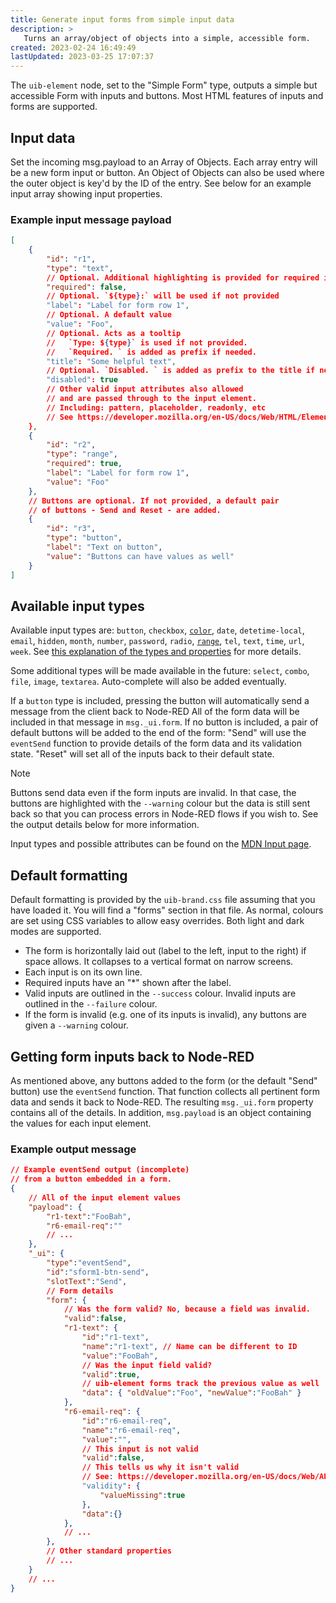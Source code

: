 ```yaml
---
title: Generate input forms from simple input data
description: >
   Turns an array/object of objects into a simple, accessible form.
created: 2023-02-24 16:49:49
lastUpdated: 2023-03-25 17:07:37
---
```


The `uib-element` node, set to the "Simple Form" type, outputs a simple but accessible Form with inputs and buttons. Most HTML features of inputs and forms are supported.

## Input data

Set the incoming msg.payload to an Array of Objects. Each array entry will be a new form input or button. An Object of Objects can also be used where the outer object is key'd by the ID of the entry. See below for an example input array showing input properties.

### Example input message payload

```json
[
    {
        "id": "r1",
        "type": "text",
        // Optional. Additional highlighting is provided for required inputs.
        "required": false,
        // Optional. `${type}:` will be used if not provided
        "label": "Label for form row 1",
        // Optional. A default value
        "value": "Foo",
        // Optional. Acts as a tooltip
        //   `Type: ${type}` is used if not provided.
        //   `Required. ` is added as prefix if needed.
        "title": "Some helpful text",
        // Optional. `Disabled. ` is added as prefix to the title if needed.
        "disabled": true
        // Other valid input attributes also allowed
        // and are passed through to the input element.
        // Including: pattern, placeholder, readonly, etc
        // See https://developer.mozilla.org/en-US/docs/Web/HTML/Element/Input#attributes
    },
    {
        "id": "r2",
        "type": "range",
        "required": true,
        "label": "Label for form row 1",
        "value": "Foo"
    },
    // Buttons are optional. If not provided, a default pair
    // of buttons - Send and Reset - are added.
    {
        "id": "r3",
        "type": "button",
        "label": "Text on button",
        "value": "Buttons can have values as well"
    }
]
```

## Available input types

Available input types are: `button`, `checkbox`, [`color`](https://developer.mozilla.org/en-US/docs/Web/HTML/Element/input/color), `date`, `detetime-local`, `email`, `hidden`, `month`, `number`, `password`, `radio`, [`range`](https://developer.mozilla.org/en-US/docs/Web/HTML/Element/input/range), `tel`, `text`, `time`, `url`, `week`. See [this explanation of the types and properties](https://developer.mozilla.org/en-US/docs/Web/HTML/Element/Input#input_types) for more details.

Some additional types will be made available in the future: `select`, `combo`, `file`, `image`, `textarea`. Auto-complete will also be added eventually.

If a `button` type is included, pressing the button will automatically send a message from the client back to Node-RED All of the form data will be included in that message in `msg._ui.form`. If no button is included, a pair of default buttons will be added to the end of the form: "Send" will use the `eventSend` function to provide details of the form data and its validation state. "Reset" will set all of the inputs back to their default state.

> [!NOTE]
> Buttons send data even if the form inputs are invalid. In that case, the buttons are highlighted with the `--warning` colour but the data is still sent back so that you can process errors in Node-RED flows if you wish to. See the output details below for more information.

Input types and possible attributes can be found on the [MDN Input page](https://developer.mozilla.org/en-US/docs/Web/HTML/Element/Input).

## Default formatting

Default formatting is provided by the `uib-brand.css` file assuming that you have loaded it. You will find a "forms" section in that file. As normal, colours are set using CSS variables to allow easy overrides. Both light and dark modes are supported.

* The form is horizontally laid out (label to the left, input to the right) if space allows. It collapses to a vertical format on narrow screens.
* Each input is on its own line.
* Required inputs have an "*" shown after the label.
* Valid inputs are outlined in the `--success` colour. Invalid inputs are outlined in the `--failure` colour.
* If the form is invalid (e.g. one of its inputs is invalid), any buttons are given a `--warning` colour.

## Getting form inputs back to Node-RED

As mentioned above, any buttons added to the form (or the default "Send" button) use the `eventSend` function. That function collects all pertinent form data and sends it back to Node-RED. The resulting `msg._ui.form` property contains all of the details. In addition, `msg.payload` is an object containing the values for each input element.

### Example output message

```json
// Example eventSend output (incomplete)
// from a button embedded in a form.
{
    // All of the input element values
    "payload": {
        "r1-text":"FooBah",
        "r6-email-req":""
        // ...
    },
    "_ui": {
        "type":"eventSend",
        "id":"sform1-btn-send",
        "slotText":"Send",
        // Form details
        "form": {
            // Was the form valid? No, because a field was invalid.
            "valid":false,
            "r1-text": {
                "id":"r1-text",
                "name":"r1-text", // Name can be different to ID
                "value":"FooBah",
                // Was the input field valid?
                "valid":true,
                // uib-element forms track the previous value as well
                "data": { "oldValue":"Foo", "newValue":"FooBah" }
            },
            "r6-email-req": {
                "id":"r6-email-req",
                "name":"r6-email-req",
                "value":"",
                // This input is not valid
                "valid":false,
                // This tells us why it isn't valid
                // See: https://developer.mozilla.org/en-US/docs/Web/API/ValidityState
                "validity": {
                    "valueMissing":true
                },
                "data":{}
            },
            // ...
        },
        // Other standard properties
        // ...
    }
    // ...
}
```
